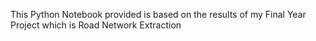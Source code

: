 This Python Notebook provided is based on the results of my Final Year Project which is Road Network Extraction
